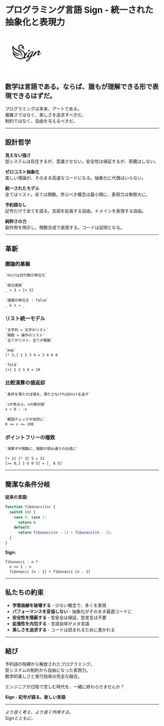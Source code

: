 # プログラミング言語 Sign - 統一された抽象化と表現力

<img src="./Sign_logo.svg"  alt="Sign Logo" style="display:block; width:128px; margin:1.62%;"/>

## 数学は言語である。ならば、誰もが理解できる形で表現できるはずだ。

プログラミングは本来、アートである。  
複雑さではなく、美しさを追求すべきだ。  
制約ではなく、自由を与えるべきだ。

---

## 設計哲学

**見えない強さ**  
型システムは存在するが、意識させない。安全性は保証するが、邪魔はしない。

**ゼロコスト抽象化**  
美しい理論が、そのまま高速なコードになる。抽象化に代償はいらない。

**統一されたモデル**  
全てはリスト。全ては関数。学ぶべき概念は最小限に、表現力は無限大に。

**予約語なし**  
記号だけで全てを語る。言語を拡張する自由。ドメインを表現する自由。

**純粋さの力**  
副作用を明示し、関数合成で表現する。コードは証明となる。

---

## 革新

### 圏論的基盤
```sign
`Unitは双代数の単位元`

`部分適用`
_ + 3 → [+ 3]

`論理の単位元 : false`
_ & x → _
```

### リスト統一モデル
```sign
`文字列 = 文字のリスト`
`関数 = 操作のリスト`
`全てがリスト、全てが関数`

`map`
[* 2,] 1 2 3 4 = 2 4 6 8

`fold`
[+] 1 2 3 4 = 10
```

### 比較演算の値返却
```sign
`条件を満たせば値を、満たさなければUnitを返す`

`xが負なら、xの絶対値`
x < 0 : -x

`範囲チェックが自然に`
0 <= x <= 100
```

### ポイントフリーの極致
```sign
`演算子が関数に、関数が読み通りの合成に`

[+ 2] [* 3] 5 = 21
[>= 0,] [-5 0 5] = [_ 0 5]
```

---

## 簡潔な条件分岐

**従来の言語:**
```javascript
function fibonacci(n) {
  switch (n) {
    case 0: case 1:
      return n
    default:
      return fibonacci(n - 1) + fibonacci(n - 2);
  }
}
```

**Sign:**
```sign
fibonacci : n ?
  n <= 1 : n
  fibonacci [n - 1] + fibonacci [n - 2]
```

---

## 私たちの約束

- **学習曲線を破壊する** - 少ない概念で、多くを表現
- **パフォーマンスを妥協しない** - 抽象化がそのまま最適コードに
- **安全性を隠蔽する** - 型安全は保証、型宣言は不要
- **拡張性を内包する** - 言語自体がメタ言語
- **美しさを追求する** - コードは読まれるために書かれる

---

## 結び

予約語の呪縛から解放されたプログラミング。  
型システムの制約から自由になった表現力。  
数学的美しさと実行効率の完全な融合。

エンジニアが日陰で苦しむ時代を、一緒に終わらせませんか？

**Sign - 記号が語る、新しい言語**

---

*より良く考え、より良く作用する。*  
*Signとともに。*
